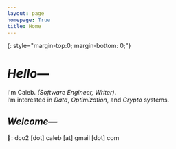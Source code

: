 ```yaml
---
layout: page
homepage: True
title: Home
---
```


{: style="margin-top:0; margin-bottom: 0;"}

# _Hello—_ 

I'm Caleb. _(Software Engineer, Writer)_.  
I’m interested in _Data_, _Optimization_, and _Crypto_ systems.  

## _Welcome—_

📩: dco2 [dot] caleb [at] gmail [dot] com
